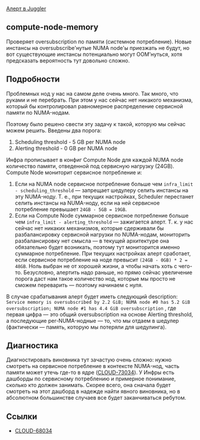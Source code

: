 [Алерт в Juggler](https://juggler.yandex-team.ru/aggregate_checks/?query=service%3Dcompute-node-memory)

## compute-node-memory

Проверяет oversubscription по памяти (системное потребление). Новые инстансы на oversubscribe'нутые NUMA node'ы
приезжать не будут, но вот существующие инстансы потенциально могут OOM'нуться, хотя предсказать вероятность тут
довольно сложно.

## Подробности

Проблемных нод у нас на самом деле очень много. Так много, что руками и не перебрать. При этом у нас сейчас нет никакого
механизма, который бы контролировал равномерное распределение сервисной памяти по NUMA-нодам.

Поэтому было решено свести эту задачу к такой, которую мы сейчас можем решить. Введены два порога:
1. Scheduling threshold - 5 GB per NUMA node
2. Alerting threshold - 0 GB per NUMA node

Инфра прописывает в конфиг Compute Node для каждой NUMA node количество памяти, отведенной под сервисную нагрузку (24GB).
Compute Node мониторит сервисное потребление и:

1. Если на NUMA node сервисное потребление больше чем `infra_limit - scheduling_threshold` — запрещает шедулеру селить
   инстансы на эту NUMA-ноду. Т. е., при текущих настройках, Scheduler перестанет селить инстансы на NUMA-ноду, если на
   ней сервисное потребление превышает `24GB - 5GB = 19GB`.
2. Если на Compute Node суммарное сервисное потребление больше чем `infra_limit - alerting_threshold` — зажигается
   алерт. Т. к. у нас сейчас нет никаких механизмов, которые сдерживали бы разбалансировку сервисной нагрузки по
   NUMA-нодам, мониторить разбалансировку нет смысла — в текущей архитектуре она обязательно будет возникать, поэтому
   тут мониторится именно суммарное потребление. При текущих настройках алерт сработает, если сервисное потребление на
   ноде превысит `(24GB - 0GB) * 2 = 48GB`. Ноль выбран не от хорошей жизни, а чтобы начать хоть с чего-то. Безусловно,
   алертить надо раньше, но прямо сейчас увеличение порога даст нам такое количество нод, которые мы просто не сможем
   переварить — поэтому начинаем с нуля.

В случае срабатывания алерт будет иметь следующий description:
`Service memory is oversubscribed by 2.2 GiB; NUMA node #0 has 5.2 GiB oversubscription; NUMA node #1 has 4.4 GiB oversubscription`
, где первая цифра — это общий oversubscription на основе Alerting threshold, а последующие per-NUMA-нодные — то, что мы
отдаем в шедулер (фактически — память, которую мы потеряли для шедулинга).

## Диагностика

Диагностировать виновника тут зачастую очень сложно: нужно смотреть на сервисное потребление в контексте NUMA-нод, часть
памяти может утечь где-то в ядре ([CLOUD-73034](https://st.yandex-team.ru/CLOUD-73034)). У Инфры есть дашборды по
сервисному потреблению и примерное понимание, сколько кто должен занимать. Скорее всего, она сначала будет смотреть на
этот дашборд в надежде найти явного виновника, но в абсолютном большинстве случаев все будет заканчиваться ребутом.

## Ссылки
- [CLOUD-68034](https://st.yandex-team.ru/CLOUD-68034)
